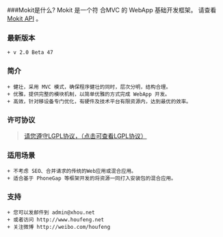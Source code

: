 ###Mokit是什么?
Mokit 是一个符 合MVC 的 WebApp 基础开发框架。 请查看 [Mokit API](http://houfeng.net/mokit-doc) 。

### 最新版本
```
+ v 2.0 Beta 47
```

### 简介
```
+ 健壮，采用 MVC 模式，确保程序健壮的同时，层次分明，结构合理。
+ 优雅，提供完整的模块机制，以简单优雅的方式完成 WebApp 开发。
+ 高效，针对移设备专门优化，有硬件及技术平台有限资源内，达到最优的效率。
```

### 许可协议
>[请您遵守LGPL协议，（点击可查看LGPL协议）](http://www.gnu.org/licenses/lgpl.html)


### 适用场景
```
+ 不考虑 SEO、合并请求的传统的Web应用或混合应用。
+ 适合基于 PhoneGap 等框架开发的将资源一同打入安装包的混合应用。
```

### 支持
```
+ 您可以发邮件到 admin@xhou.net
+ 或者访问 http://www.houfeng.net
+ 关注微博 http://weibo.com/houfeng
```